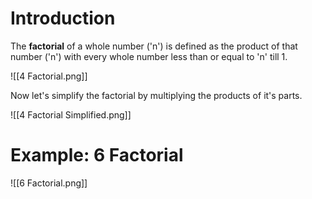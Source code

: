 # Introduction

The **factorial** of a whole number ('n') is defined as the product of that number ('n') with every whole number less than or equal to 'n' till 1.

![[4 Factorial.png]]

Now let's simplify the factorial by multiplying the products of it's parts.

![[4 Factorial Simplified.png]]
 # Example: 6 Factorial
![[6 Factorial.png]]
